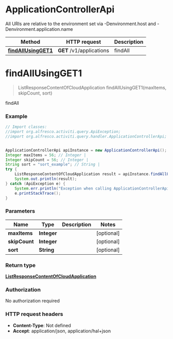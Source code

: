 # ApplicationControllerApi

All URIs are relative to the environment set via -Denvironment.host and -Denvironment.application.name

Method | HTTP request | Description
------------- | ------------- | -------------
[**findAllUsingGET1**](ApplicationControllerApi.md#findAllUsingGET1) | **GET** /v1/applications | findAll

<a name="findAllUsingGET1"></a>
# **findAllUsingGET1**
> ListResponseContentOfCloudApplication findAllUsingGET1(maxItems, skipCount, sort)

findAll

### Example
```java
// Import classes:
//import org.alfresco.activiti.query.ApiException;
//import org.alfresco.activiti.query.handler.ApplicationControllerApi;


ApplicationControllerApi apiInstance = new ApplicationControllerApi();
Integer maxItems = 56; // Integer | 
Integer skipCount = 56; // Integer | 
String sort = "sort_example"; // String | 
try {
    ListResponseContentOfCloudApplication result = apiInstance.findAllUsingGET1(maxItems, skipCount, sort);
    System.out.println(result);
} catch (ApiException e) {
    System.err.println("Exception when calling ApplicationControllerApi#findAllUsingGET1");
    e.printStackTrace();
}
```

### Parameters

Name | Type | Description  | Notes
------------- | ------------- | ------------- | -------------
 **maxItems** | **Integer**|  | [optional]
 **skipCount** | **Integer**|  | [optional]
 **sort** | **String**|  | [optional]

### Return type

[**ListResponseContentOfCloudApplication**](ListResponseContentOfCloudApplication.md)

### Authorization

No authorization required

### HTTP request headers

 - **Content-Type**: Not defined
 - **Accept**: application/json, application/hal+json

